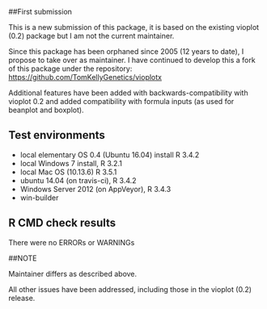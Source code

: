##First submission

This is a new submission of this package, it is based on the existing vioplot (0.2) package but I am not the current maintainer.

Since this package has been orphaned since 2005 (12 years to date), I propose to take over as maintainer. I have continued to develop this a fork of this package under the repository: https://github.com/TomKellyGenetics/vioplotx

Additional features have been added with backwards-compatibility with vioplot 0.2 and added compatibility with formula inputs (as used for beanplot and boxplot).

## Test environments
* local elementary OS 0.4 (Ubuntu 16.04) install R 3.4.2
* local Windows 7 install, R 3.2.1
* local Mac OS (10.13.6) R 3.5.1
* ubuntu 14.04 (on travis-ci), R 3.4.2
* Windows Server 2012 (on AppVeyor), R 3.4.3
* win-builder

## R CMD check results
There were no ERRORs or WARNINGs

##NOTE

Maintainer differs as described above.

All other issues have been addressed, including those in the vioplot (0.2) release. 
